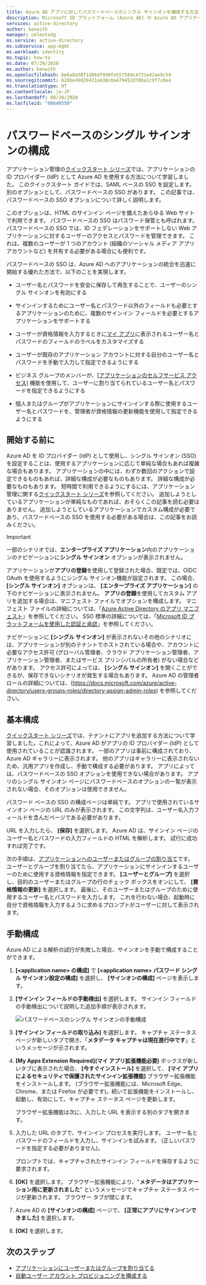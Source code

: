 ```yaml
---
title: Azure AD アプリに対してパスワードベースのシングル サインオンを構成する方法
description: Microsoft ID プラットフォーム (Azure AD) の Azure AD アプリケーションに対してパスワードベースのシングル サインオン (SSO) を構成する方法
services: active-directory
author: kenwith
manager: celestedg
ms.service: active-directory
ms.subservice: app-mgmt
ms.workload: identity
ms.topic: how-to
ms.date: 07/29/2020
ms.author: kenwith
ms.openlocfilehash: be6a8a58f1d66df9d0fe557584c4731e42ae9c59
ms.sourcegitcommit: 628be49d29421a638c8a479452d78ba1c9f7c8e4
ms.translationtype: HT
ms.contentlocale: ja-JP
ms.lasthandoff: 08/20/2020
ms.locfileid: "88640550"
---
```

# <a name="configure-password-based-single-sign-on"></a>パスワードベースのシングル サインオンの構成

アプリケーション管理の[クイックスタート シリーズ](view-applications-portal.md)では、アプリケーションの ID プロバイダー (IdP) として Azure AD を使用する方法について学習しました。 このクイックスタート ガイドでは、SAML ベースの SSO を設定します。 別のオプションとして、パスワードベースの SSO があります。 この記事では、パスワードベースの SSO オプションについて詳しく説明します。 

このオプションは、HTML のサインイン ページを備えたあらゆる Web サイトで利用できます。 パスワードベースの SSO はパスワード保管とも呼ばれます。 パスワードベースの SSO では、ID フェデレーションをサポートしない Web アプリケーションに対するユーザーのアクセスとパスワードを管理できます。 これは、複数のユーザーが 1 つのアカウント (組織のソーシャル メディア アプリ アカウントなど) を共有する必要がある場合にも便利です。

パスワードベースの SSO は、Azure AD へのアプリケーションの統合を迅速に開始する優れた方法で、以下のことを実現します。

- ユーザー名とパスワードを安全に保存して再生することで、ユーザーのシングル サインオンを有効にする

- サインインするためにユーザー名とパスワード以外のフィールドも必要とするアプリケーションのために、複数のサインイン フィールドを必要とするアプリケーションをサポートする

- ユーザーが資格情報を入力するときに[マイ アプリ](https://docs.microsoft.com/azure/active-directory/active-directory-saas-access-panel-introduction)に表示されるユーザー名とパスワードのフィールドのラベルをカスタマイズする

- ユーザーが既存のアプリケーション アカウントに対する自分のユーザー名とパスワードを手動で入力して指定できるようにする

- ビジネス グループのメンバーが、[[アプリケーションのセルフサービス アクセス]](https://docs.microsoft.com/azure/active-directory/active-directory-self-service-application-access) 機能を使用して、ユーザーに割り当てられているユーザー名とパスワードを指定できるようにする

-   個人またはグループがアプリケーションにサインインする際に使用するユーザー名とパスワードを、管理者が資格情報の更新機能を使用して指定できるようにする 

## <a name="before-you-begin"></a>開始する前に

Azure AD を ID プロバイダー (IdP) として使用し、シングル サインオン (SSO) を設定することは、使用するアプリケーションに応じて単純な場合もあれば複雑な場合もあります。 アプリケーションの中には、わずか数回のアクションで設定できるものもあれば、詳細な構成が必要なものもあります。 詳細な構成が必要なものもあります。 短時間で利用できるようにするには、アプリケーション管理に関する[クイックスタート シリーズ](view-applications-portal.md)を参照してください。 追加しようとしているアプリケーションが単純なものであれば、おそらくこの記事を読む必要はありません。 追加しようとしているアプリケーションでカスタム構成が必要であり、パスワードベースの SSO を使用する必要がある場合は、この記事をお読みください。

> [!IMPORTANT] 
> 一部のシナリオでは、**エンタープライズ アプリケーション**内のアプリケーションのナビゲーションに**シングル サインオン** オプションが表示されません。 
>
> アプリケーションが**アプリの登録**を使用して登録された場合、既定では、OIDC OAuth を使用するようにシングル サインオン機能が設定されます。 この場合、 **[シングル サインオン]** オプションは、 **[エンタープライズ アプリケーション]** の下のナビゲーションに表示されません。 **アプリの登録**を使用してカスタム アプリを追加する場合は、マニフェスト ファイルでオプションを構成します。 マニフェスト ファイルの詳細については、「[Azure Active Directory のアプリ マニフェスト](https://docs.microsoft.com/azure/active-directory/develop/reference-app-manifest)」を参照してください。 SSO 標準の詳細については、「[Microsoft ID プラットフォームを使用した認証と承認](https://docs.microsoft.com/azure/active-directory/develop/authentication-vs-authorization#authentication-and-authorization-using-microsoft-identity-platform)」を参照してください。 
>
> ナビゲーションに **[シングル サインオン]** が表示されないその他のシナリオには、アプリケーションが別のテナントでホストされている場合や、アカウントに必要なアクセス許可 (グローバル管理者、クラウド アプリケーション管理者、アプリケーション管理者、またはサービス プリンシパルの所有者) がない場合などがあります。 アクセス許可によっては、 **[シングル サインオン]** を開くことができるが、保存できないシナリオが発生する場合もあります。 Azure AD の管理者ロールの詳細については、(https://docs.microsoft.com/azure/active-directory/users-groups-roles/directory-assign-admin-roles) を参照してください。


## <a name="basic-configuration"></a>基本構成

[クイックスタート シリーズ](view-applications-portal.md)では、テナントにアプリを追加する方法について学習しました。これによって、Azure AD がアプリの ID プロバイダー (IdP) として使用されていることが認識されます。 一部のアプリは事前に構成されており、Azure AD ギャラリーに表示されます。 他のアプリはギャラリーに表示されないため、汎用アプリを作成し、手動で構成する必要があります。 アプリによっては、パスワードベースの SSO オプションを使用できない場合があります。 アプリのシングル サインオン ページにパスワードベースのオプションの一覧が表示されない場合、そのオプションは使用できません。

パスワード ベースの SSO の構成ページは単純です。 アプリで使用されているサインオン ページの URL のみが表示されます。 この文字列は、ユーザー名入力フィールドを含んだページである必要があります。

URL を入力したら、 **[保存]** を選択します。 Azure AD は、サインイン ページのユーザー名とパスワードの入力フィールドの HTML を解析します。 試行に成功すれば完了です。
 
次の手順は、[アプリケーションへのユーザーまたはグループの割り当て](methods-for-assigning-users-and-groups.md)です。 ユーザーとグループを割り当てたら、アプリケーションにサインインするユーザーのために使用する資格情報を指定できます。 **[ユーザーとグループ]** を選択し、目的のユーザーまたはグループの行のチェック ボックスをオンにして、 **[資格情報の更新]** を選択します。 最後に、そのユーザーまたはグループのために使用するユーザー名とパスワードを入力します。 これを行わない場合、起動時に自分で資格情報を入力するように求めるプロンプトがユーザーに対して表示されます。
 

## <a name="manual-configuration"></a>手動構成

Azure AD による解析の試行が失敗した場合、サインオンを手動で構成することができます。

1. **[\<application name> の構成]** で **[\<application name> パスワード シングル サインオン設定の構成]** を選択し、 **[サインオンの構成]** ページを表示します。 

2. **[サインイン フィールドの手動検出]** を選択します。 サインイン フィールドの手動検出について説明した追加手順が表示されます。

   ![パスワードベースのシングル サインオンの手動構成](./media/configure-password-single-sign-on/password-configure-sign-on.png)
3. **[サインイン フィールドの取り込み]** を選択します。 キャプチャ ステータス ページが新しいタブで開き、「**メタデータ キャプチャは現在進行中です**」というメッセージが示されます。

4. **[My Apps Extension Required]\(マイ アプリ拡張機能必要\)** ボックスが新しいタブに表示された場合、 **[今すぐインストール]** を選択して、 **[マイ アプリによるセキュリティで保護されたサインイン拡張機能]** ブラウザー拡張機能をインストールします。 (ブラウザー拡張機能には、Microsoft Edge、Chrome、または Firefox が必要です)。続いて拡張機能をインストールし、起動し、有効にして、キャプチャ ステータス ページを更新します。

   ブラウザー拡張機能は次に、入力した URL を表示する別のタブを開きます。
5. 入力した URL のタブで、サインイン プロセスを実行します。 ユーザー名とパスワードのフィールドを入力し、サインインを試みます。 (正しいパスワードを指定する必要がありません)。

   プロンプトでは、キャプチャされたサインイン フィールドを保存するように要求されます。
6. **[OK]** を選択します。 ブラウザー拡張機能により、"**メタデータはアプリケーション用に更新されました**" というメッセージでキャプチャ ステータス ページが更新されます。 ブラウザー タブが閉じます。

7. Azure AD の **[サインオンの構成]** ページで、 **[正常にアプリにサインインできました]** を選択します。

8. **[OK]** を選択します。

## <a name="next-steps"></a>次のステップ

- [アプリケーションにユーザーまたはグループを割り当てる](methods-for-assigning-users-and-groups.md)
- [自動ユーザー アカウント プロビジョニングを構成する](../app-provisioning/configure-automatic-user-provisioning-portal.md)
